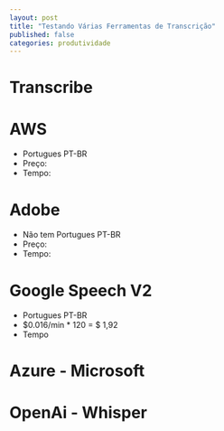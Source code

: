 ```yaml
---
layout: post
title: "Testando Várias Ferramentas de Transcrição"
published: false
categories: produtividade
---
```


# Transcribe 

# AWS 
- Portugues PT-BR 
- Preço: 
- Tempo: 

# Adobe 
- Não tem Portugues PT-BR
- Preço: 
- Tempo: 

# Google Speech V2
- Portugues PT-BR 
- $0.016/min * 120 = $ 1,92
- Tempo 

# Azure - Microsoft

# OpenAi - Whisper

